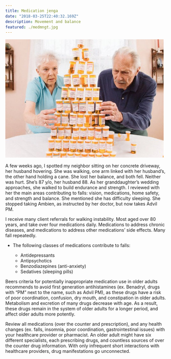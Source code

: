 ```yaml
---
title: Medication jenga
date: "2018-03-25T22:40:32.169Z"
description: Movement and balance
featured: ./medmngt.jpg
---
```

![home physical therapy](./medmngt.jpg)

A few weeks ago, I spotted my neighbor sitting on her concrete driveway, her husband hovering.  She was walking, one arm linked with her husband’s, the other hand holding a cane. She lost her balance, and both fell.  Neither was hurt. She’s 87 y/o, her husband 88. As her granddaughter’s wedding approaches, she walked to build endurance and strength.  I reviewed with her the main areas contributing to falls: vision, medications, home safety, and strength and balance. She mentioned she has difficulty sleeping.  She stopped taking Ambien, as instructed by her doctor, but now takes Advil PM.

I receive many client referrals for walking instability.  Most aged over 80 years, and take over four medications daily.  Medications to address chronic diseases, and medications to address other medications’ side effects.  Many fall repeatedly.

- The following classes of medications contribute to falls:

    - Antidepressants
    - Antipsychotics
    - Benzodiazepines (anti-anxiety)         
    - Sedatives (sleeping pills)

Beers criteria for potentially inappropriate medication use in older adults recommends to avoid first generation antihistamines (ex. Benadryl, drugs with “PM” next to the name, such as Advil PM), as these drugs have a risk of poor coordination, confusion, dry mouth, and constipation in older adults. Metabolism and excretion of many drugs decrease with age.  As a result, these drugs remain in the system of older adults for a longer period, and affect older adults more potently.

Review all medications (over the counter and prescription), and any health changes (ex. falls, insomnia, poor coordination, gastrointestinal issues) with your healthcare provider or pharmacist.  An older adult might have six different specialists, each prescribing drugs, and countless sources of over the counter drug information.  With only infrequent short interactions with healthcare providers, drug manifestations go unconnected.
